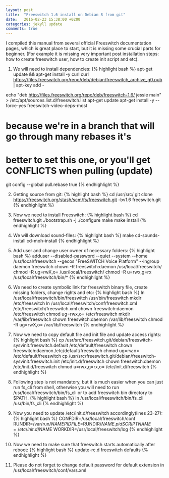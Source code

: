 ```yaml
---
layout: post
title:  "Freeswitch 1.6 install on Debian 8 from git"
date:   2016-02-23 15:38:00 +0200
categories: jekyll update
comments: true
---
```

I compiled this manual from several official Freeswitch documentation pages, which is great place to start, but it is missing some crucial parts for beginner. 
(For example it is missing very important post installation steps: how to create freeswitch user, how to create init script and etc).

1) We will need to install dependencies:
{% highlight bash %}
apt-get update && apt-get install -y curl
curl https://files.freeswitch.org/repo/deb/debian/freeswitch_archive_g0.pub | apt-key add -
 
echo "deb http://files.freeswitch.org/repo/deb/freeswitch-1.6/ jessie main" > /etc/apt/sources.list.d/freeswitch.list
apt-get update
apt-get install -y --force-yes freeswitch-video-deps-most
 
# because we're in a branch that will go through many rebases it's
# better to set this one, or you'll get CONFLICTS when pulling (update)
git config --global pull.rebase true
{% endhighlight %}

2) Getting source from git:
{% highlight bash %}
cd /usr/src/
git clone https://freeswitch.org/stash/scm/fs/freeswitch.git -bv1.6 freeswitch.git
{% endhighlight %}

3) Now we need to install Freeswitch:
{% highlight bash %}
cd freeswitch.git
./bootstrap.sh -j
./configure
make
make install
{% endhighlight %}

4) We will download sound-files:
{% highlight bash %}
make cd-sounds-install cd-moh-install
{% endhighlight %}

5) Add user and change user owner of necessary folders:
{% highlight bash %}
adduser --disabled-password  --quiet --system --home /usr/local/freeswitch --gecos "FreeSWITCH Voice Platform" --ingroup daemon freeswitch
chown -R freeswitch:daemon /usr/local/freeswitch/
chmod -R ug=rwX,o= /usr/local/freeswitch/
chmod -R u=rwx,g=rx /usr/local/freeswitch/bin/*
{% endhighlight %}

6) We need to create symbolic link for freeswitch binary file, create missing folders, change rights and etc:
{% highlight bash %}
ln /usr/local/freeswitch/bin/freeswitch /usr/bin/freeswitch
mkdir /etc/freeswitch
ln /usr/local/freeswitch/conf/freeswitch.xml /etc/freeswitch/freeswitch.xml
chown freeswitch:daemon /etc/freeswitch
chmod ug=rwx,o= /etc/freeswitch
mkdir /var/lib/freeswitch
chown freeswitch:daemon /var/lib/freeswitch
chmod -R ug=rwX,o= /var/lib/freeswitch
{% endhighlight %}

7) Now we need to copy default file and init file and update access rights:
{% highlight bash %}
cp /usr/src/freeswitch.git/debian/freeswitch-sysvinit.freeswitch.default /etc/default/freeswitch
chown freeswitch:daemon /etc/default/freeswitch
chmod ug=rw,o= /etc/default/freeswitch
cp /usr/src/freeswitch.git/debian/freeswitch-sysvinit.freeswitch.init  /etc/init.d/freeswitch
chown freeswitch:daemon /etc/init.d/freeswitch
chmod u=rwx,g=rx,o= /etc/init.d/freeswitch
{% endhighlight %}

8) Following step is not mandatory, but it is much easier when you can just run fs_cli from shell, otherwise you will need to run /usr/local/freeswitch/bin/fs_cli or to add freeswitch bin directory to $PATH.
{% highlight bash %}
ln /usr/local/freeswitch/bin/fs_cli /usr/bin/fs_cli
{% endhighlight %}

9) Now you need to update /etc/init.d/freeswitch accordingly(lines 23-27):
{% highlight bash %}
CONFDIR=/usr/local/freeswitch/conf
RUNDIR=/var/run/$NAME
PIDFILE=$RUNDIR/$NAME.pid
SCRIPTNAME=/etc/init.d/$NAME
WORKDIR=/usr/local/freeswitch/log
{% endhighlight %}

10) Now we need to make sure that freeswitch starts automatically after reboot:
{% highlight bash %}
update-rc.d freeswitch defaults
{% endhighlight %}

11) Please do not forget to change default password for default extension in /usr/local/freeswitch/conf/vars.xml
